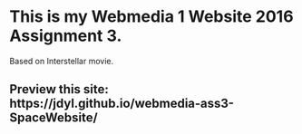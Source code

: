 <h1>This is my Webmedia 1 Website 2016 Assignment 3.</h1>

Based on Interstellar movie.

<h2>Preview this site: https://jdyl.github.io/webmedia-ass3-SpaceWebsite/</h2>
